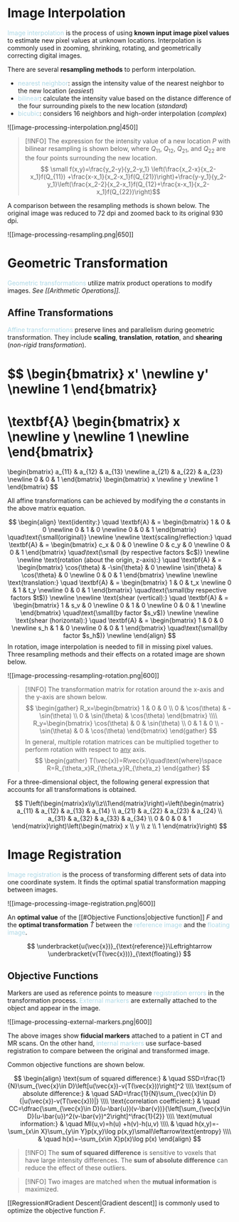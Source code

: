 # Image Interpolation

<span style = "color:lightblue">Image interpolation</span> is the process of using **known input image pixel values** to estimate new pixel values at unknown locations. Interpolation is commonly used in zooming, shrinking, rotating, and geometrically correcting digital images.

There are several **resampling methods** to perform interpolation.
- <span style = "color:lightblue">nearest neighbor</span>: assign the intensity value of the nearest neighbor to the new location (*easiest*)
- <span style = "color:lightblue">bilinear</span>: calculate the intensity value based on the distance difference of the four surrounding pixels to the new location (*standard*)
- <span style = "color:lightblue">bicubic</span>: considers 16 neighbors and high-order interpolation (*complex*)

![[image-processing-interpolation.png|450]]

> [!INFO]
> The expression for the intensity value of a new location $P$ with bilinear resampling is shown below, where $Q_{11}$, $Q_{12}$, $Q_{21}$, and $Q_{22}$ are the four points surrounding the new location. 
> $$
> \small
> f(x,y)=\frac{y_2-y}{y_2-y_1} \left(\frac{x_2-x}{x_2-x_1}f(Q_{11}) +\frac{x-x_1}{x_2-x_1}f(Q_{21})\right)+\frac{y-y_1}{y_2-y_1}\left(\frac{x_2-2}{x_2-x_1}f(Q_{12}+\frac{x-x_1}{x_2-x_1}f(Q_{22})\right)$$

A comparison between the resampling methods is shown below. The original image was reduced to 72 dpi and zoomed back to its original 930 dpi.

![[image-processing-resampling.png|650]]

# Geometric Transformation

<span style = "color:lightblue">Geometric transformations</span> utilize matrix product operations to modify images. *See [[Arithmetic Operations]].*

## Affine Transformations

<span style = "color:lightblue">Affine transformations</span> preserve lines and parallelism during geometric transformation. They include **scaling**, **translation**, **rotation**, and **shearing** (*non-rigid transformation*).

$$
\begin{bmatrix}
	x' \newline
	y' \newline
	1
\end{bmatrix}
=
\textbf{A}
\begin{bmatrix}
	x \newline
	y \newline
	1 \newline
\end{bmatrix}
=
\begin{bmatrix}
	a_{11} & a_{12} & a_{13} \newline
	a_{21} & a_{22} & a_{23} \newline
	0 & 0 & 1
\end{bmatrix}
\begin{bmatrix}
	x \newline
	y \newline
	1
\end{bmatrix}
$$

All affine transformations can be achieved by modifying the $a$ constants in the above matrix equation.

$$
\begin{align}
	\text{identity:} \quad \textbf{A} & =
	\begin{bmatrix}
		1 & 0 & 0 \newline
		0 & 1 & 0 \newline
		0 & 0 & 1
	\end{bmatrix} \quad\text{\small(original)} \newline \newline
	\text{scaling/reflection:} \quad \textbf{A} & =
	\begin{bmatrix}
		c_x & 0 & 0 \newline
		0 & c_y & 0 \newline
		0 & 0 & 1
	\end{bmatrix} \quad\text{\small (by respective factors $c$)} \newline \newline
	\text{rotation (about the origin, z-axis):} \quad \textbf{A} & =
	\begin{bmatrix}
		\cos{\theta} & -\sin{\theta} & 0 \newline
		\sin{\theta} & \cos{\theta} & 0 \newline
		0 & 0 & 1
	\end{bmatrix} \newline \newline
	\text{translation:} \quad \textbf{A} & =
	\begin{bmatrix}
		1 & 0 & t_x \newline
		0 & 1 & t_y \newline
		0 & 0 & 1
	\end{bmatrix} \quad\text{\small(by respective factors $t$)} \newline \newline
	\text{shear (vertical):} \quad \textbf{A} & =
	\begin{bmatrix}
		1 & s_v & 0 \newline
		0 & 1 & 0 \newline
		0 & 0 & 1 \newline
	\end{bmatrix} \quad\text{\small(by factor $s_v$)} \newline \newline
	\text{shear (horizontal):} \quad \textbf{A} & =
	\begin{bmatrix}
		1 & 0 & 0 \newline
		s_h & 1 & 0 \newline
		0 & 0 & 1
	\end{bmatrix} \quad\text{\small(by factor $s_h$)} \newline
\end{align}
$$
In rotation, image interpolation is needed to fill in missing pixel values. Three resampling methods and their effects on a rotated image are shown below.

![[image-processing-resampling-rotation.png|600]]

> [!INFO]
> The transformation matrix for rotation around the x-axis and the y-axis are shown below.
> $$
> \begin{gather}
> R_x=\begin{bmatrix}
> 1 & 0 & 0 \\
> 0 & \cos(\theta) & -\sin(\theta) \\
> 0 & \sin(\theta) & \cos(\theta)
> \end{bmatrix} \\\\
> R_y=\begin{bmatrix}
> \cos(\theta) & 0 & \sin(\theta) \\
> 0 & 1 & 0 \\
> -\sin(\theta) & 0 & \cos(\theta)
> \end{bmatrix}
> \end{gather} 
> $$
> In general, multiple rotation matrices can be multiplied together to perform rotation with respect to <u>any</u> axis.
> $$
> \begin{gather}
> T(\vec{x})=R\vec{x}\quad\text{where}\space R=R_{\theta_x}R_{\theta_y}R_{\theta_z}
> \end{gather}
> $$

For a three-dimensional object, the following general expression that accounts for all transformations is obtained.

$$
T\left(\begin{matrix}x\\y\\z\\1\end{matrix}\right)=\left(\begin{matrix}
a_{11} & a_{12} & a_{13} & a_{14} \\
a_{21} & a_{22} & a_{23} & a_{24} \\
a_{31} & a_{32} & a_{33} & a_{34} \\
0 & 0 & 0 & 1
\end{matrix}\right)\left(\begin{matrix}
x \\ y \\ z \\ 1
\end{matrix}\right)
$$

# Image Registration
<span style = "color:lightblue">Image registration</span> is the process of transforming different sets of data into one coordinate system. It finds the optimal spatial transformation mapping between images.

![[image-processing-image-registration.png|600]]

An **optimal value** of the [[#Objective Functions|objective function]] $F$ and the **optimal transformation** $\hat{T}$ between the <span style = "color:lightblue">reference image</span> and the <span style = "color:lightblue">floating image</span>.

$$
\underbracket{u(\vec{x})}_{\text{reference}}\Leftrightarrow \underbracket{v(T(\vec{x}))}_{\text{floating}}
$$

## Objective Functions
Markers are used as reference points to measure <span style = "color:lightblue">registration errors</span> in the transformation process. <span style = "color:lightblue">External markers</span> are externally attached to the object and appear in the image.

![[image-processing-external-markers.png|600]]

The above images show **fiducial markers** attached to a patient in CT and MR scans. On the other hand, <span style = "color:lightblue">internal markers</span> use surface-based registration to compare between the original and transformed image.

Common objective functions are shown below.

$$
\begin{align}
\text{sum of squared difference:} & \quad SSD=\frac{1}{N}\sum_{\vec{x}\in D}\left[u(\vec{x})-v(T(\vec{x}))\right]^2 \\\\
\text{sum of absolute difference:} & \quad SAD=\frac{1}{N}\sum_{\vec{x}\in D}{|u(\vec{x})-v(T(\vec{x}))|} \\\\
\text{correlation coefficient:} & \quad CC=\dfrac{\sum_{\vec{x}\in D}(u-\bar{u})(v-\bar{v})}{\left[\sum_{\vec{x}\in D}(u-\bar{u})^2(v-\bar{v})^2\right]^\frac{1}{2}} \\\\
\text{mutual information:} & \quad MI(u,v)=h(u) +h(v)-h(u,v) \\\\
& \quad h(x,y)=-\sum_{x\in X}\sum_{y\in Y}p(x,y)\log p(x,y)\small\leftarrow\text{entropy} \\\\
& \quad h(x)=-\sum_{x\in X}p(x)\log p(x)
\end{align}
$$

> [!INFO]
> The **sum of squared difference** is sensitive to voxels that have large intensity differences. The **sum of absolute difference** can reduce the effect of these outliers.

> [!INFO]
> Two images are matched when the **mutual information** is maximized.

[[Regression#Gradient Descent|Gradient descent]] is commonly used to optimize the objective function $F$.